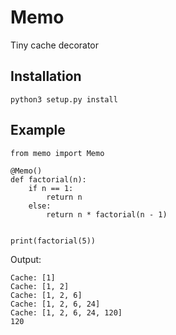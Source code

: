 # Memo
Tiny cache decorator

## Installation
```
python3 setup.py install
```

## Example
``` 
from memo import Memo

@Memo()
def factorial(n):
    if n == 1:
        return n
    else:
        return n * factorial(n - 1)


print(factorial(5))
```
Output:
```
Cache: [1]
Cache: [1, 2]
Cache: [1, 2, 6]
Cache: [1, 2, 6, 24]
Cache: [1, 2, 6, 24, 120]
120
```
